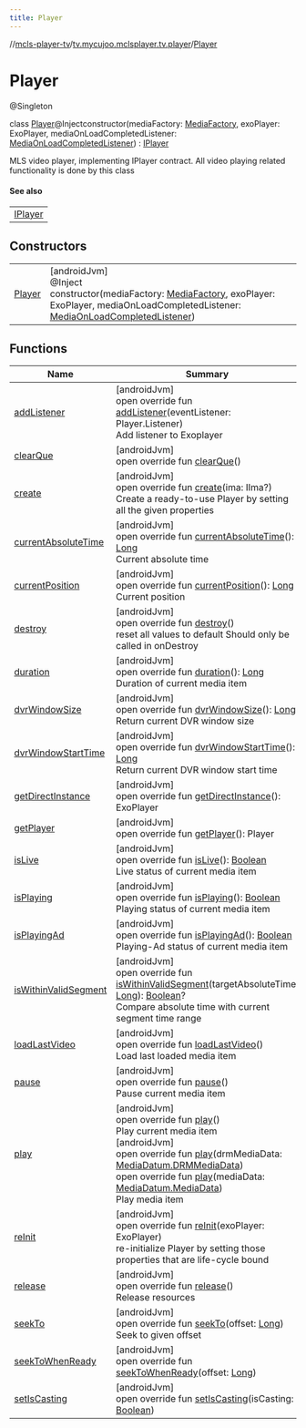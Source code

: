 ```yaml
---
title: Player
---
```

//[mcls-player-tv](../../../index.html)/[tv.mycujoo.mclsplayer.tv.player](../index.html)/[Player](index.html)



# Player





@Singleton



class [Player](index.html)@Injectconstructor(mediaFactory: [MediaFactory](../-media-factory/index.html), exoPlayer: ExoPlayer, mediaOnLoadCompletedListener: [MediaOnLoadCompletedListener](../-media-on-load-completed-listener/index.html)) : [IPlayer](../-i-player/index.html)

MLS video player, implementing IPlayer contract. All video playing related functionality is done by this class



#### See also


| |
|---|
| [IPlayer](../-i-player/index.html) |


## Constructors


| | |
|---|---|
| [Player](-player.html) | [androidJvm]<br>@Inject<br>constructor(mediaFactory: [MediaFactory](../-media-factory/index.html), exoPlayer: ExoPlayer, mediaOnLoadCompletedListener: [MediaOnLoadCompletedListener](../-media-on-load-completed-listener/index.html)) |


## Functions


| Name | Summary |
|---|---|
| [addListener](add-listener.html) | [androidJvm]<br>open override fun [addListener](add-listener.html)(eventListener: Player.Listener)<br>Add listener to Exoplayer |
| [clearQue](clear-que.html) | [androidJvm]<br>open override fun [clearQue](clear-que.html)() |
| [create](create.html) | [androidJvm]<br>open override fun [create](create.html)(ima: IIma?)<br>Create a ready-to-use Player by setting all the given properties |
| [currentAbsoluteTime](current-absolute-time.html) | [androidJvm]<br>open override fun [currentAbsoluteTime](current-absolute-time.html)(): [Long](https://kotlinlang.org/api/latest/jvm/stdlib/kotlin/-long/index.html)<br>Current absolute time |
| [currentPosition](current-position.html) | [androidJvm]<br>open override fun [currentPosition](current-position.html)(): [Long](https://kotlinlang.org/api/latest/jvm/stdlib/kotlin/-long/index.html)<br>Current position |
| [destroy](destroy.html) | [androidJvm]<br>open override fun [destroy](destroy.html)()<br>reset all values to default Should only be called in onDestroy |
| [duration](duration.html) | [androidJvm]<br>open override fun [duration](duration.html)(): [Long](https://kotlinlang.org/api/latest/jvm/stdlib/kotlin/-long/index.html)<br>Duration of current media item |
| [dvrWindowSize](dvr-window-size.html) | [androidJvm]<br>open override fun [dvrWindowSize](dvr-window-size.html)(): [Long](https://kotlinlang.org/api/latest/jvm/stdlib/kotlin/-long/index.html)<br>Return current DVR window size |
| [dvrWindowStartTime](dvr-window-start-time.html) | [androidJvm]<br>open override fun [dvrWindowStartTime](dvr-window-start-time.html)(): [Long](https://kotlinlang.org/api/latest/jvm/stdlib/kotlin/-long/index.html)<br>Return current DVR window start time |
| [getDirectInstance](get-direct-instance.html) | [androidJvm]<br>open override fun [getDirectInstance](get-direct-instance.html)(): ExoPlayer |
| [getPlayer](get-player.html) | [androidJvm]<br>open override fun [getPlayer](get-player.html)(): Player |
| [isLive](is-live.html) | [androidJvm]<br>open override fun [isLive](is-live.html)(): [Boolean](https://kotlinlang.org/api/latest/jvm/stdlib/kotlin/-boolean/index.html)<br>Live status of current media item |
| [isPlaying](is-playing.html) | [androidJvm]<br>open override fun [isPlaying](is-playing.html)(): [Boolean](https://kotlinlang.org/api/latest/jvm/stdlib/kotlin/-boolean/index.html)<br>Playing status of current media item |
| [isPlayingAd](is-playing-ad.html) | [androidJvm]<br>open override fun [isPlayingAd](is-playing-ad.html)(): [Boolean](https://kotlinlang.org/api/latest/jvm/stdlib/kotlin/-boolean/index.html)<br>Playing-Ad status of current media item |
| [isWithinValidSegment](is-within-valid-segment.html) | [androidJvm]<br>open override fun [isWithinValidSegment](is-within-valid-segment.html)(targetAbsoluteTime: [Long](https://kotlinlang.org/api/latest/jvm/stdlib/kotlin/-long/index.html)): [Boolean](https://kotlinlang.org/api/latest/jvm/stdlib/kotlin/-boolean/index.html)?<br>Compare absolute time with current segment time range |
| [loadLastVideo](load-last-video.html) | [androidJvm]<br>open override fun [loadLastVideo](load-last-video.html)()<br>Load last loaded media item |
| [pause](pause.html) | [androidJvm]<br>open override fun [pause](pause.html)()<br>Pause current media item |
| [play](play.html) | [androidJvm]<br>open override fun [play](play.html)()<br>Play current media item<br>[androidJvm]<br>open override fun [play](play.html)(drmMediaData: [MediaDatum.DRMMediaData](../-media-datum/-d-r-m-media-data/index.html))<br>open override fun [play](play.html)(mediaData: [MediaDatum.MediaData](../-media-datum/-media-data/index.html))<br>Play media item |
| [reInit](re-init.html) | [androidJvm]<br>open override fun [reInit](re-init.html)(exoPlayer: ExoPlayer)<br>re-initialize Player by setting those properties that are life-cycle bound |
| [release](release.html) | [androidJvm]<br>open override fun [release](release.html)()<br>Release resources |
| [seekTo](seek-to.html) | [androidJvm]<br>open override fun [seekTo](seek-to.html)(offset: [Long](https://kotlinlang.org/api/latest/jvm/stdlib/kotlin/-long/index.html))<br>Seek to given offset |
| [seekToWhenReady](seek-to-when-ready.html) | [androidJvm]<br>open override fun [seekToWhenReady](seek-to-when-ready.html)(offset: [Long](https://kotlinlang.org/api/latest/jvm/stdlib/kotlin/-long/index.html)) |
| [setIsCasting](set-is-casting.html) | [androidJvm]<br>open override fun [setIsCasting](set-is-casting.html)(isCasting: [Boolean](https://kotlinlang.org/api/latest/jvm/stdlib/kotlin/-boolean/index.html)) |

